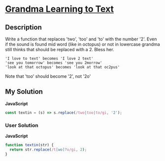 # [Grandma Learning to Text](https://www.codewars.com/kata/5a043fbef3251a5a2b0002b0)

## Description

Write a function that replaces 'two', 'too' and 'to' with the number '2'. Even if the sound is found mid word (like in octopus) or not in lowercase grandma still thinks that should be replaced with a 2. Bless her.

```
'I love to text' becomes 'I love 2 text'
'see you tomorrow' becomes 'see you 2morrow'
'look at that octopus' becomes 'look at that oc2pus'
```

Note that 'too' should become '2', not '2o'

## My Solution

**JavaScript**

```js
const textin = (s) => s.replace(/two|too|to/gi, '2');
```

### User Solution

**JavaScript**

```js
function textin(str) {
  return str.replace(/t[wo]?o/gi, 2);
}
```
